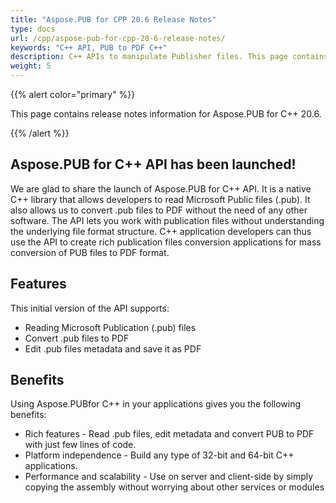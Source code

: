 ```yaml
---
title: "Aspose.PUB for CPP 20.6 Release Notes"
type: docs
url: /cpp/aspose-pub-for-cpp-20-6-release-notes/
keywords: "C++ API, PUB to PDF C++"
description: C++ APIs to manipulate Publisher files. This page contains new features Aspose.PUB for C++, enhancement, and bug fixes in 2020, version 20.6.
weight: 5
---
```


{{% alert color="primary" %}} 

This page contains release notes information for Aspose.PUB for C++ 20.6.

{{% /alert %}} 
## **Aspose.PUB for C++ API has been launched!**
We are glad to share the launch of Aspose.PUB for C++ API. It is a native C++ library that allows developers to read Microsoft Public files (.pub). It also allows us to convert .pub files to PDF without the need of any other software. The API lets you work with publication files without understanding the underlying file format structure. C++ application developers can thus use the API to create rich publication files conversion applications for mass conversion of PUB files to PDF format.
## **Features**
This initial version of the API supports:

- Reading Microsoft Publication (.pub) files
- Convert .pub files to PDF
- Edit .pub files metadata and save it as PDF
## **Benefits**
Using Aspose.PUBfor C++ in your applications gives you the following benefits:

- Rich features - Read .pub files, edit metadata and convert PUB to PDF with just few lines of code.
- Platform independence - Build any type of 32-bit and 64-bit C++ applications.
- Performance and scalability - Use on server and client-side by simply copying the assembly without worrying about other services or modules

